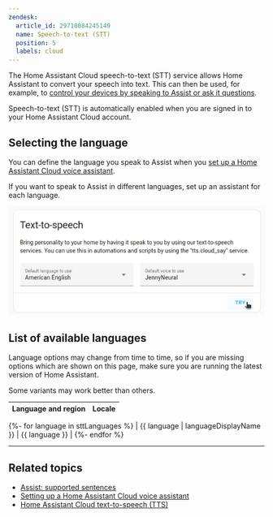 ```yaml
---
zendesk:
  article_id: 29718084245149
  name: Speech-to-text (STT)
  position: 5
  labels: cloud
---
```


The Home Assistant Cloud speech-to-text (STT) service allows Home Assistant to convert your speech into text. This can then be used, for example, to [control your devices by speaking to Assist or ask it questions](https://www.home-assistant.io/voice_control/builtin_sentences/).

Speech-to-text (STT) is automatically enabled when you are signed in to your Home Assistant Cloud account.

## Selecting the language

You can define the language you speak to Assist when you [set up a Home Assistant Cloud voice assistant](https://www.home-assistant.io/voice_control/voice_remote_cloud_assistant/).

If you want to speak to Assist in different languages, set up an assistant for each language.

  ![STT language selector in voice assistant dialog](/static/img/cloud/tts_settings.png)

## List of available languages

Language options may change from time to time, so if you are missing options which are shown on this page, make sure you are running the latest version of Home Assistant.

Some variants may work better than others.

| **Language and region** | **Locale** |
| :---------------------- | :--------- |

{%- for language in sttLanguages %}
| {{ language | languageDisplayName }} | {{ language }} |
{%- endfor %}

---

## Related topics

- [Assist: supported sentences](https://www.home-assistant.io/voice_control/builtin_sentences/)
- [Setting up a Home Assistant Cloud voice assistant](https://www.home-assistant.io/voice_control/voice_remote_cloud_assistant/)
- [Home Assistant Cloud text-to-speech (TTS)](/hc/en-us/articles/25619386304541)